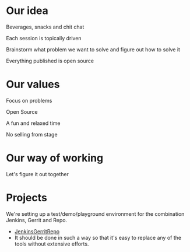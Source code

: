 # Our idea

Beverages, snacks and chit chat

Each session is topically driven

Brainstorm what problem we want to solve and figure out how to solve it

Everything published is open source

# Our values

Focus on problems

Open Source

A fun and relaxed time

No selling from stage

# Our way of working

Let's figure it out together

# Projects

We're setting up a test/demo/playground environment for the combination Jenkins, Gerrit and Repo.
- [JenkinsGerritRepo](projects/JeGeRe.md)
- It should be done in such a way so that it's easy to replace any of the tools without extensive efforts.
